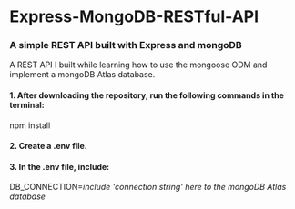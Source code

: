 # Express-MongoDB-RESTful-API
<h3>A simple REST API built with Express and mongoDB</h3>

<p>A REST API I built while learning how to use the mongoose ODM and implement a mongoDB Atlas database.</p>

<h4>1. After downloading the repository, run the following commands in the terminal:</h4>
<p>npm install</p>

<h4>2. Create a .env file.</h4>

<h4>3. In the .env file, include:</h4> 
<p>DB_CONNECTION=<em>include 'connection string' here to the mongoDB Atlas database</em></p>
